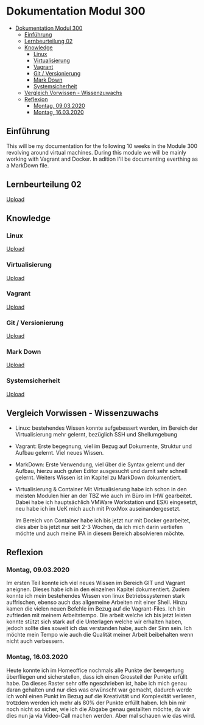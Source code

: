 # Dokumentation Modul 300
- [Dokumentation Modul 300](#dokumentation-modul-300)
  - [Einführung](#einf%c3%bchrung)
  - [Lernbeurteilung 02](#lernbeurteilung-02)
  - [Knowledge](#knowledge)
    - [Linux](#linux)
    - [Virtualisierung](#virtualisierung)
    - [Vagrant](#vagrant)
    - [Git / Versionierung](#git--versionierung)
    - [Mark Down](#mark-down)
    - [Systemsicherheit](#systemsicherheit)
  - [Vergleich Vorwissen - Wissenzuwachs](#vergleich-vorwissen---wissenzuwachs)
  - [Reflexion](#reflexion)
    - [Montag, 09.03.2020](#montag-09032020)
    - [Montag, 16.03.2020](#montag-16032020)

## Einführung
This will be my documentation for the following 10 weeks in the Module 300 revolving around virtual machines. During this module we will be mainly working with Vagrant and Docker. In adition I'll be documenting everthing as a MarkDown file.

## Lernbeurteilung 02
[Upload](https://github.com/Daddey69/Modul_300/tree/master/_LB02)

## Knowledge
### Linux
[Upload](https://github.com/Daddey69/Modul_300/blob/master/documents/linux.md)

### Virtualisierung
[Upload](https://github.com/Daddey69/Modul_300/blob/master/documents/virt.md)

### Vagrant
[Upload](https://github.com/Daddey69/Modul_300/blob/master/documents/vagrant.md)

### Git / Versionierung
[Upload](https://github.com/Daddey69/Modul_300/blob/master/documents/Git.md)

### Mark Down
[Upload](https://github.com/Daddey69/Modul_300/blob/master/documents/MarkDown.md)

### Systemsicherheit
[Upload](https://github.com/Daddey69/Modul_300/blob/master/documents/sec.md)

## Vergleich Vorwissen - Wissenzuwachs
- Linux: bestehendes Wissen konnte aufgebessert werden, im Bereich der Virtualisierung mehr gelernt, bezüglich SSH und Shellumgebung
- Vagrant: Erste begegnung, viel im Bezug auf Dokumente, Struktur und Aufbau gelernt. Viel neues Wissen.
- MarkDown: Erste Verwendung, viel über die Syntax gelernt und der Aufbau, hierzu auch guten Editor ausgesucht und damit sehr schnell gelernt. Weiters Wissen ist im Kapitel zu MarkDown dokumentiert.
- Virtualisierung & Container
  Mit Virtualisierung habe ich schon in den meisten Modulen hier an der TBZ wie auch im Büro im IHW gearbeitet. Dabei habe ich hauptsächlich VMWare Workstation und ESXi eingesetzt, neu habe ich im UeK mich auch mit ProxMox auseinandergesetzt.

  Im Bereich von Container habe ich bis jetzt nur mit Docker gearbeitet, dies aber bis jetzt nur seit 2-3 Wochen, da ich mich darin vertiefen möchte und auch meine IPA in diesem Bereich absolvieren möchte.
  


## Reflexion
### Montag, 09.03.2020
Im ersten Teil konnte ich viel neues Wissen im Bereich GIT und Vagrant aneignen. Dieses habe ich in den einzelnen Kapitel dokumentiert. Zudem konnte ich mein bestehendes Wissen von linux Betriebssystemen stark auffrischen, ebenso auch das allgemeine Arbeiten mit einer Shell. Hinzu kamen die vielen neuen Befehle im Bezug auf die Vagrant-Files.
Ich bin zufrieden mit meinem Arbeitstempo. Die arbeit welche ich bis jetzt leisten konnte stützt sich stark auf die Unterlagen welche wir erhalten haben, jedoch sollte dies soweit ich das verstanden habe, auch der Sinn sein. Ich möchte mein Tempo wie auch die Qualität meiner Arbeit beibehalten wenn nicht auch verbessern.

### Montag, 16.03.2020
Heute konnte ich im Homeoffice nochmals alle Punkte der bewqertung überfliegen und sicherstellen, dass ich einen Grossteil der Punkte erfüllt habe. Da dieses Raster sehr offe ngeschrieben ist, habe ich mich genau daran gehalten und nur dies was erwünscht war gemacht, dadurch werde ich wohl einen Punkt im Bezug auf die Kreativität und Komplexität verlieren, trotzdem werden ich mehr als 80% der Punkte erfüllt haben. Ich bin mir noch nicht so sicher, wie ich die Abgabe genau gestallten möchte, da wir dies nun ja via Video-Call machen werden. Aber mal schauen wie das wird.
